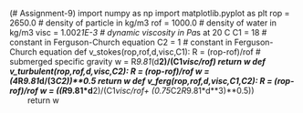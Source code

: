 (# Assignment-9)
import numpy as np
import matplotlib.pyplot as plt
rop = 2650.0 # density of particle in kg/m3
rof = 1000.0 # density of water in kg/m3
visc = 1.002*1E-3 # dynamic viscosity in Pa*s at 20 C
C1 = 18 # constant in Ferguson-Church equation
C2 = 1 # constant in Ferguson-Church equation
def v_stokes(rop,rof,d,visc,C1):
        R = (rop-rof)/rof # submerged specific gravity
        w = R*9.81*(d**2)/(C1*visc/rof)
        return w
def v_turbulent(rop,rof,d,visc,C2):
        R = (rop-rof)/rof
        w = (4*R*9.81*d/(3*C2))**0.5
        return w
def v_ferg(rop,rof,d,visc,C1,C2):
        R = (rop-rof)/rof
        w = ((R*9.81*d**2)/(C1*visc/rof+
            (0.75*C2*R*9.81*d**3)**0.5))
        return w
